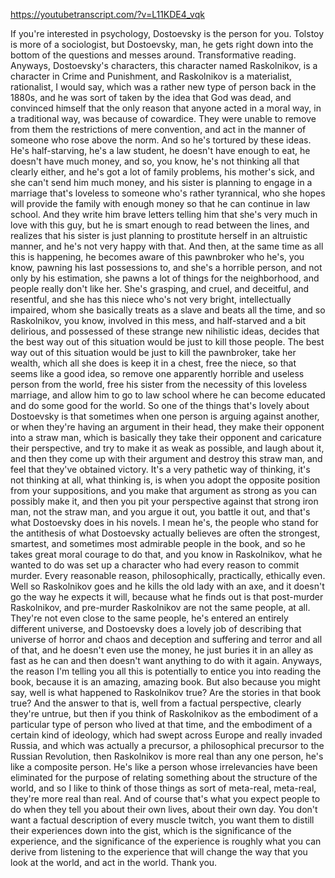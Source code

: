 https://youtubetranscript.com/?v=L11KDE4_vqk

 If you're interested in psychology, Dostoevsky is the person for you. Tolstoy is more of a sociologist, but Dostoevsky, man, he gets right down into the bottom of the questions and messes around. Transformative reading. Anyways, Dostoevsky's characters, this character named Raskolnikov, is a character in Crime and Punishment, and Raskolnikov is a materialist, rationalist, I would say, which was a rather new type of person back in the 1880s, and he was sort of taken by the idea that God was dead, and convinced himself that the only reason that anyone acted in a moral way, in a traditional way, was because of cowardice. They were unable to remove from them the restrictions of mere convention, and act in the manner of someone who rose above the norm. And so he's tortured by these ideas. He's half-starving, he's a law student, he doesn't have enough to eat, he doesn't have much money, and so, you know, he's not thinking all that clearly either, and he's got a lot of family problems, his mother's sick, and she can't send him much money, and his sister is planning to engage in a marriage that's loveless to someone who's rather tyrannical, who she hopes will provide the family with enough money so that he can continue in law school. And they write him brave letters telling him that she's very much in love with this guy, but he is smart enough to read between the lines, and realizes that his sister is just planning to prostitute herself in an altruistic manner, and he's not very happy with that. And then, at the same time as all this is happening, he becomes aware of this pawnbroker who he's, you know, pawning his last possessions to, and she's a horrible person, and not only by his estimation, she pawns a lot of things for the neighborhood, and people really don't like her. She's grasping, and cruel, and deceitful, and resentful, and she has this niece who's not very bright, intellectually impaired, whom she basically treats as a slave and beats all the time, and so Raskolnikov, you know, involved in this mess, and half-starved and a bit delirious, and possessed of these strange new nihilistic ideas, decides that the best way out of this situation would be just to kill those people. The best way out of this situation would be just to kill the pawnbroker, take her wealth, which all she does is keep it in a chest, free the niece, so that seems like a good idea, so remove one apparently horrible and useless person from the world, free his sister from the necessity of this loveless marriage, and allow him to go to law school where he can become educated and do some good for the world. So one of the things that's lovely about Dostoevsky is that sometimes when one person is arguing against another, or when they're having an argument in their head, they make their opponent into a straw man, which is basically they take their opponent and caricature their perspective, and try to make it as weak as possible, and laugh about it, and then they come up with their argument and destroy this straw man, and feel that they've obtained victory. It's a very pathetic way of thinking, it's not thinking at all, what thinking is, is when you adopt the opposite position from your suppositions, and you make that argument as strong as you can possibly make it, and then you pit your perspective against that strong iron man, not the straw man, and you argue it out, you battle it out, and that's what Dostoevsky does in his novels. I mean he's, the people who stand for the antithesis of what Dostoevsky actually believes are often the strongest, smartest, and sometimes most admirable people in the book, and so he takes great moral courage to do that, and you know in Raskolnikov, what he wanted to do was set up a character who had every reason to commit murder. Every reasonable reason, philosophically, practically, ethically even. Well so Raskolnikov goes and he kills the old lady with an axe, and it doesn't go the way he expects it will, because what he finds out is that post-murder Raskolnikov, and pre-murder Raskolnikov are not the same people, at all. They're not even close to the same people, he's entered an entirely different universe, and Dostoevsky does a lovely job of describing that universe of horror and chaos and deception and suffering and terror and all of that, and he doesn't even use the money, he just buries it in an alley as fast as he can and then doesn't want anything to do with it again. Anyways, the reason I'm telling you all this is potentially to entice you into reading the book, because it is an amazing, amazing book. But also because you might say, well is what happened to Raskolnikov true? Are the stories in that book true? And the answer to that is, well from a factual perspective, clearly they're untrue, but then if you think of Raskolnikov as the embodiment of a particular type of person who lived at that time, and the embodiment of a certain kind of ideology, which had swept across Europe and really invaded Russia, and which was actually a precursor, a philosophical precursor to the Russian Revolution, then Raskolnikov is more real than any one person, he's like a composite person. He's like a person whose irrelevancies have been eliminated for the purpose of relating something about the structure of the world, and so I like to think of those things as sort of meta-real, meta-real, they're more real than real. And of course that's what you expect people to do when they tell you about their own lives, about their own day. You don't want a factual description of every muscle twitch, you want them to distill their experiences down into the gist, which is the significance of the experience, and the significance of the experience is roughly what you can derive from listening to the experience that will change the way that you look at the world, and act in the world. Thank you.